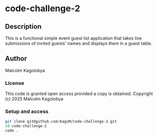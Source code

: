# code-challenge-2

## Description
This is a functional simple event guest list application that takes live submissions of invited guests' names and displays them in a guest table.

## Author
Malcolm Kagolobya

### License
This code is granted open access provided a copy is obtained.
Copyright (c) 2025 Malcolm Kagolobya

### Setup and access
```bash
git clone git@github.com:KagsM/code-challenge-2.git
cd code-challenge-2
code .
